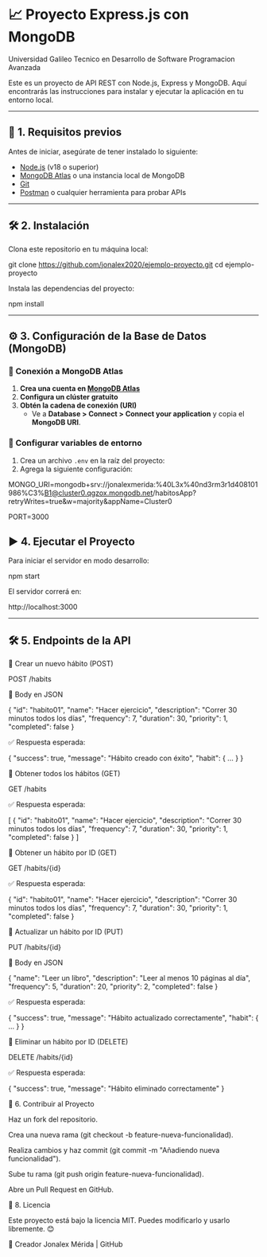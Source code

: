 # 📈 Proyecto Express.js con MongoDB
Universidad Galileo
Tecnico en Desarrollo de Software
Programacion Avanzada

Este es un proyecto de API REST con Node.js, Express y MongoDB. 
Aquí encontrarás las instrucciones para instalar y ejecutar la aplicación en tu entorno local.

---

## 🚀 1. Requisitos previos

Antes de iniciar, asegúrate de tener instalado lo siguiente:

- [Node.js](https://nodejs.org/) (v18 o superior)
- [MongoDB Atlas](https://www.mongodb.com/cloud/atlas) o una instancia local de MongoDB
- [Git](https://git-scm.com/)
- [Postman](https://www.postman.com/) o cualquier herramienta para probar APIs

---

## 🛠 2. Instalación

Clona este repositorio en tu máquina local:


git clone https://github.com/jonalex2020/ejemplo-proyecto.git
cd ejemplo-proyecto

Instala las dependencias del proyecto:


npm install

---

## ⚙ 3. Configuración de la Base de Datos (MongoDB)

### 📌 Conexión a MongoDB Atlas

1. **Crea una cuenta en [MongoDB Atlas](https://www.mongodb.com/cloud/atlas)**
2. **Configura un clúster gratuito**
3. **Obtén la cadena de conexión (URI)**  
   - Ve a **Database > Connect > Connect your application** y copia el **MongoDB URI**.

### 📌 Configurar variables de entorno

1. Crea un archivo `.env` en la raíz del proyecto:
2. Agrega la siguiente configuración:


MONGO_URI=mongodb+srv://jonalexmerida:%40L3x%40nd3rm3r1d408101986%C3%B1@cluster0.qgzox.mongodb.net/habitosApp?retryWrites=true&w=majority&appName=Cluster0

PORT=3000


## ▶ 4. Ejecutar el Proyecto

Para iniciar el servidor en modo desarrollo:

npm start

El servidor correrá en:

http://localhost:3000

---

## 🛠 5. Endpoints de la API

📌 Crear un nuevo hábito (POST)

POST /habits

📌 Body en JSON

{
    "id": "habito01",
    "name": "Hacer ejercicio",
    "description": "Correr 30 minutos todos los días",
    "frequency": 7,
    "duration": 30,
    "priority": 1,
    "completed": false
}

✅ Respuesta esperada:

{
    "success": true,
    "message": "Hábito creado con éxito",
    "habit": { ... }
}

📌 Obtener todos los hábitos (GET)

GET /habits

✅ Respuesta esperada:

[
    {
        "id": "habito01",
        "name": "Hacer ejercicio",
        "description": "Correr 30 minutos todos los días",
        "frequency": 7,
        "duration": 30,
        "priority": 1,
        "completed": false
    }
]

📌 Obtener un hábito por ID (GET)

GET /habits/{id}

✅ Respuesta esperada:

{
    "id": "habito01",
    "name": "Hacer ejercicio",
    "description": "Correr 30 minutos todos los días",
    "frequency": 7,
    "duration": 30,
    "priority": 1,
    "completed": false
}

📌 Actualizar un hábito por ID (PUT)

PUT /habits/{id}

📌 Body en JSON

{
    "name": "Leer un libro",
    "description": "Leer al menos 10 páginas al día",
    "frequency": 5,
    "duration": 20,
    "priority": 2,
    "completed": false
}

✅ Respuesta esperada:

{
    "success": true,
    "message": "Hábito actualizado correctamente",
    "habit": { ... }
}

📌 Eliminar un hábito por ID (DELETE)

DELETE /habits/{id}

✅ Respuesta esperada:

{
    "success": true,
    "message": "Hábito eliminado correctamente"
}


📝 6. Contribuir al Proyecto

Haz un fork del repositorio.

Crea una nueva rama (git checkout -b feature-nueva-funcionalidad).

Realiza cambios y haz commit (git commit -m "Añadiendo nueva funcionalidad").

Sube tu rama (git push origin feature-nueva-funcionalidad).

Abre un Pull Request en GitHub.

📄 8. Licencia

Este proyecto está bajo la licencia MIT. Puedes modificarlo y usarlo libremente. 😊

🤝 Creador
Jonalex Mérida | GitHub

